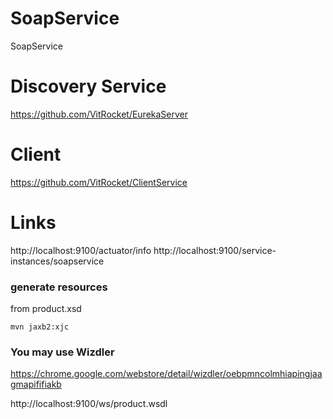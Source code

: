 # SoapService
SoapService

# Discovery Service
https://github.com/VitRocket/EurekaServer

# Client
https://github.com/VitRocket/ClientService

# Links
http://localhost:9100/actuator/info
http://localhost:9100/service-instances/soapservice



### generate resources
from product.xsd
```
mvn jaxb2:xjc
```


### You may use Wizdler
https://chrome.google.com/webstore/detail/wizdler/oebpmncolmhiapingjaagmapififiakb

http://localhost:9100/ws/product.wsdl

